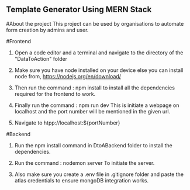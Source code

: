 ## Template Generator Using MERN Stack

#About the project
This project can be used by organisations to automate form creation by admins and user.

#Frontend 
1) Open a code editor and a terminal and navigate to the directory of the "DataToAction" folder

2) Make sure you have node installed on your device else you can install node from, 
https://nodejs.org/en/download/

3) Then run the command : npm install
to install all the dependencies required for the frontend to work.

4) Finally run the command : npm run dev
This is initiate a webpage on localhost and the port number will be mentioned in the given url.

5) Navigate to htpp://localhost:${portNumber}

#Backend
1) Run the npm install command in DtoABackend folder to install the dependencies.

2) Run the command : nodemon server 
To initiate the server.

3) Also make sure you create a .env file in .gitignore folder and paste the atlas credentials to ensure mongoDB integration works.

